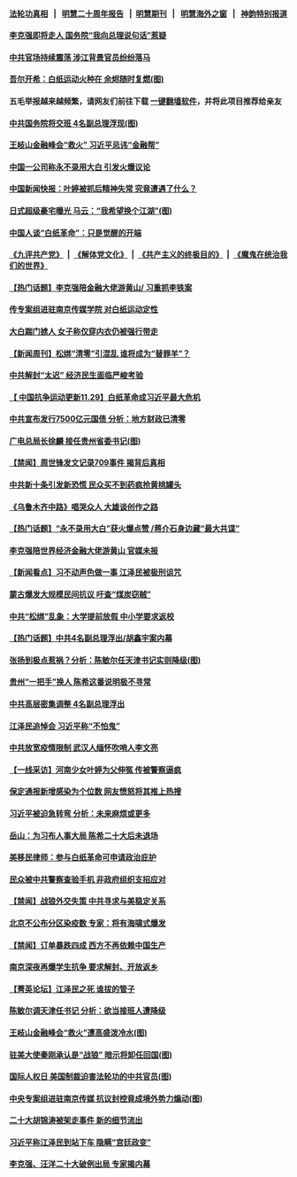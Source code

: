 #### [法轮功真相](https://github.com/gfw-breaker/truth/blob/master/README.md?t=0) &nbsp;&nbsp;|&nbsp;&nbsp; [明慧二十周年报告](https://github.com/gfw-breaker/mh-reports/blob/master/README.md?t=0) &nbsp;&nbsp;|&nbsp;&nbsp;[明慧期刊](https://github.com/gfw-breaker/mh-qikan) &nbsp;&nbsp;|&nbsp;&nbsp; [明慧海外之窗](https://github.com/gfw-breaker/mh-news/blob/master/README.md?t=0) &nbsp;&nbsp;|&nbsp;&nbsp; [神韵特别报道](https://github.com/gfw-breaker/mh-news/blob/master/shenyun.md?t=0)
#### [ 李克强即将走人 国务院“我向总理说句话”惹疑](https://github.com/gfw-breaker/banned-news1/blob/master/pages/prog204/a103595058.md)
#### [ 中共官场持续震荡 涉江背景官员纷纷落马](https://github.com/gfw-breaker/banned-news1/blob/master/pages/prog204/a103594914.md)
#### [ 吾尔开希：白纸运动火种在 余烬随时复燃(图)](https://github.com/gfw-breaker/banned-news1/blob/master/pages/p1/1023633.md)
#### 五毛举报越来越频繁，请网友们前往下载 [一键翻墙软件](https://github.com/gfw-breaker/ssr-accounts)，并将此项目推荐给亲友
#### [ 中共国务院将交班 4名副总理浮现(图)](https://github.com/gfw-breaker/banned-news1/blob/master/pages/p2/1023724.md)
#### [ 王岐山金融峰会“救火” 习近平忌讳“金融帮”](https://github.com/gfw-breaker/banned-news1/blob/master/pages/prog204/a103595552.md)
#### [ 中国一公司称永不录用大白 引发火爆议论](https://github.com/gfw-breaker/banned-news1/blob/master/pages/prog204/a103595031.md)
#### [ 中国新闻快报：叶婷被抓后精神失常 究竟遭遇了什么？](https://github.com/gfw-breaker/banned-news1/blob/master/pages/prog204/a103594911.md)
#### [ 日式超级豪宅曝光 马云：“我希望换个江湖”(图)](https://github.com/gfw-breaker/banned-news1/blob/master/pages/p2/1023772.md)
#### [ 中国人谈“白纸革命”：只是觉醒的开端](https://github.com/gfw-breaker/banned-news1/blob/master/pages/prog204/a103594986.md)
#### [《九评共产党》](https://github.com/begood0513/9ping.md/blob/master/README.md) &nbsp;|&nbsp; [《解体党文化》](../../../../jtdwh.md/blob/master/README.md)  &nbsp;|&nbsp; [《共产主义的终极目的》](../../../../gczydzjmd.md/blob/master/README.md) &nbsp;|&nbsp; [《魔鬼在统治我们的世界》](../../../../mgztzwmdsj.md/blob/master/README.md) 
#### [ 【热门话题】李克强陪金融大佬游黄山/ 习重抓李铁案](https://github.com/gfw-breaker/banned-news1/blob/master/pages/prog204/a103595713.md)
#### [ 传专案组进驻南京传媒学院 对白纸运动定性](https://github.com/gfw-breaker/banned-news1/blob/master/pages/prog204/a103594453.md)
#### [ 大白踹门掳人 女子称仅穿内衣仍被强行带走](https://github.com/gfw-breaker/banned-news1/blob/master/pages/prog204/a103595373.md)
#### [ 【新闻周刊】松绑“清零”引混乱 谁将成为“替罪羊”？](https://github.com/gfw-breaker/banned-news1/blob/master/pages/prog204/a103595492.md)
#### [ 中共解封“太迟” 经济民生面临严峻考验](https://github.com/gfw-breaker/banned-news1/blob/master/pages/prog204/a103594920.md)
#### [ 【 中国抗争运动更新11.29】白纸革命成习近平最大危机](https://github.com/gfw-breaker/banned-news1/blob/master/pages/prog204/a103586163.md)
#### [ 中共宣布发行7500亿元国债 分析：地方财政已清零](https://github.com/gfw-breaker/banned-news1/blob/master/pages/prog204/a103594722.md)
#### [ 广电总局长徐麟 接任贵州省委书记(图)](https://github.com/gfw-breaker/banned-news1/blob/master/pages/p2/1023707.md)
#### [ 【禁闻】周世锋发文记录709事件 揭背后真相](https://github.com/gfw-breaker/banned-news1/blob/master/pages/prog204/a103594439.md)
#### [ 中共新十条引发新恐慌 民众买不到药疯抢黄桃罐头](https://github.com/gfw-breaker/banned-news1/blob/master/pages/prog204/a103595037.md)
#### [ 《乌鲁木齐中路》唱哭众人 大雄谈创作之路](https://github.com/gfw-breaker/banned-news1/blob/master/pages/prog204/a103594934.md)
#### [ 【热门话题】“永不录用大白”获火爆点赞 /蒋介石身边藏“最大共谍”](https://github.com/gfw-breaker/banned-news1/blob/master/pages/prog204/a103595051.md)
#### [ 李克强陪世界经济金融大佬游黄山 官媒未报](https://github.com/gfw-breaker/banned-news1/blob/master/pages/nsc413/n13882460.md)
#### [ 【新闻看点】习不动声色做一事 江泽民被极刑诅咒](https://github.com/gfw-breaker/banned-news1/blob/master/pages/nsc413/n13881826.md)
#### [ 蒙古爆发大规模民间抗议 吁查“煤炭窃贼”](https://github.com/gfw-breaker/banned-news1/blob/master/pages/prog204/a103595007.md)
#### [ 中共“松绑”乱象：大学提前放假 中小学要求返校](https://github.com/gfw-breaker/banned-news1/blob/master/pages/prog204/a103594629.md)
#### [ 【热门话题】中共4名副总理浮出/胡鑫宇案内幕](https://github.com/gfw-breaker/banned-news1/blob/master/pages/prog204/a103594161.md)
#### [ 张扬到极点惹祸？分析：陈敏尔任天津书记实则降级(图)](https://github.com/gfw-breaker/banned-news1/blob/master/pages/p2/1023847.md)
#### [ 贵州“一把手”换人 陈希这番说明极不寻常](https://github.com/gfw-breaker/banned-news1/blob/master/pages/soh5/678210.md)
#### [ 中共高层密集调整 4名副总理浮出](https://github.com/gfw-breaker/banned-news1/blob/master/pages/prog204/a103594131.md)
#### [ 江泽民追悼会 习近平称“不怕鬼”](https://github.com/gfw-breaker/banned-news1/blob/master/pages/prog204/a103592475.md)
#### [ 中共放宽疫情限制 武汉人缅怀吹哨人李文亮](https://github.com/gfw-breaker/banned-news1/blob/master/pages/prog204/a103594906.md)
#### [ 【一线采访】河南少女叶婷为父伸冤 传被警察逼疯](https://github.com/gfw-breaker/banned-news1/blob/master/pages/prog204/a103594528.md)
#### [ 保定通报新增感染为个位数 网友愤怒将其推上热搜](https://github.com/gfw-breaker/banned-news1/blob/master/pages/prog204/a103595296.md)
#### [ 习近平被迫急转弯 分析：未来麻烦或更多](https://github.com/gfw-breaker/banned-news1/blob/master/pages/nsc413/n13881769.md)
#### [ 岳山：为习布人事大局 陈希二十大后未退场](https://github.com/gfw-breaker/banned-news1/blob/master/pages/nsc413/n13881951.md)
#### [ 美移民律师：参与白纸革命可申请政治庇护](https://github.com/gfw-breaker/banned-news1/blob/master/pages/prog204/a103594922.md)
#### [ 民众被中共警察查验手机 非政府组织支招应对](https://github.com/gfw-breaker/banned-news1/blob/master/pages/prog204/a103594601.md)
#### [ 【禁闻】战狼外交失策 中共寻求与美稳定关系](https://github.com/gfw-breaker/banned-news1/blob/master/pages/prog204/a103594436.md)
#### [ 北京不公布分区染疫数 专家：将有海啸式爆发](https://github.com/gfw-breaker/banned-news1/blob/master/pages/prog204/a103595187.md)
#### [ 【禁闻】订单暴跌四成 西方不再依赖中国生产](https://github.com/gfw-breaker/banned-news1/blob/master/pages/prog204/a103594450.md)
#### [ 南京深夜再爆学生抗争 要求解封、开放返乡](https://github.com/gfw-breaker/banned-news1/blob/master/pages/prog204/a103592374.md)
#### [ 【菁英论坛】江泽民之死 谁拔的管子](https://github.com/gfw-breaker/banned-news1/blob/master/pages/nsc413/n13881706.md)
#### [ 陈敏尔调天津任书记 分析：欲当接班人遭降级](https://github.com/gfw-breaker/banned-news1/blob/master/pages/nsc413/n13882458.md)
#### [ 王岐山金融峰会“救火”遭高盛泼冷水(图)](https://github.com/gfw-breaker/banned-news1/blob/master/pages/p2/1023840.md)
#### [ 驻美大使秦刚承认是“战狼” 暗示将卸任回国(图)](https://github.com/gfw-breaker/banned-news1/blob/master/pages/p2/1023704.md)
#### [ 国际人权日 美国制裁迫害法轮功的中共官员(图)](https://github.com/gfw-breaker/banned-news1/blob/master/pages/p2/1023805.md)
#### [ 中央专案组进驻南京传媒 抗议封控竟成境外势力煽动(图)](https://github.com/gfw-breaker/banned-news1/blob/master/pages/p1/1023751.md)
#### [ 二十大胡锦涛被架走事件 新的细节流出](https://github.com/gfw-breaker/banned-news1/blob/master/pages/prog204/a103571309.md)
#### [ 习近平称江泽民到站下车 隐瞒“宫廷政变”](https://github.com/gfw-breaker/banned-news1/blob/master/pages/prog204/a103592524.md)
#### [ 李克强、汪洋二十大破例出局 专家揭内幕](https://github.com/gfw-breaker/banned-news1/blob/master/pages/prog204/a103566339.md)
